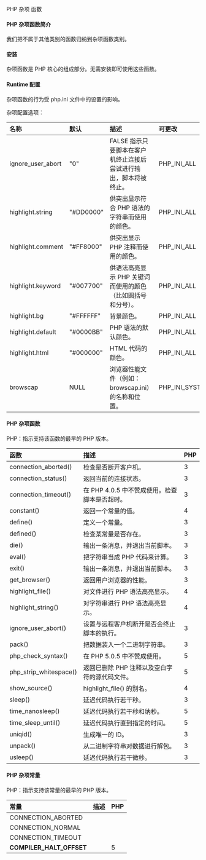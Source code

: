  PHP 杂项 函数 

#### PHP 杂项函数简介

 我们把不属于其他类别的函数归纳到杂项函数类别。

 

#### 安装

 杂项函数是 PHP 核心的组成部分。无需安装即可使用这些函数。

 

#### Runtime 配置

 杂项函数的行为受 php.ini 文件中的设置的影响。

 杂项配置选项：

 

|名称|默认|描述|可更改|
|:--|:--|:--|:--|
|ignore_user_abort|"0"|FALSE 指示只要脚本在客户机终止连接后尝试进行输出，脚本将被终止。|PHP_INI_ALL|
|highlight.string|"#DD0000"|供突出显示符合 PHP 语法的字符串而使用的颜色。|PHP_INI_ALL|
|highlight.comment|"#FF8000"|供突出显示 PHP 注释而使用的颜色。|PHP_INI_ALL|
|highlight.keyword|"#007700"|供语法高亮显示 PHP 关键词而使用的颜色（比如圆括号和分号）。|PHP_INI_ALL|
|highlight.bg|"#FFFFFF"|背景颜色。|PHP_INI_ALL|
|highlight.default|"#0000BB"|PHP 语法的默认颜色。|PHP_INI_ALL|
|highlight.html|"#000000"|HTML 代码的颜色。|PHP_INI_ALL|
|browscap|NULL|浏览器性能文件（例如：browscap.ini）的名称和位置。|PHP_INI_SYSTEM|





#### PHP 杂项函数

 PHP：指示支持该函数的最早的 PHP 版本。

 

|函数|描述|PHP|
|:--|:--|:--|
| connection_aborted()|检查是否断开客户机。|3|
| connection_status()|返回当前的连接状态。|3|
|connection_timeout()|在 PHP 4.0.5 中不赞成使用。检查脚本是否超时。|3|
|constant()|返回一个常量的值。|4|
|define()|定义一个常量。|3|
|defined()|检查某常量是否存在。|3|
|die()|输出一条消息，并退出当前脚本。|3|
|eval()|把字符串当成 PHP 代码来计算。|3|
|exit()|输出一条消息，并退出当前脚本。|3|
|get_browser()|返回用户浏览器的性能。|3|
|highlight_file()|对文件进行 PHP 语法高亮显示。|4|
|highlight_string()|对字符串进行 PHP 语法高亮显示。|4|
| ignore_user_abort()|设置与远程客户机断开是否会终止脚本的执行。|3|
|pack()|把数据装入一个二进制字符串。|3|
|php_check_syntax()|在 PHP 5.0.5 中不赞成使用。|5|
| php_strip_whitespace()|返回已删除 PHP 注释以及空白字符的源代码文件。|5|
|show_source()|highlight_file() 的别名。|4|
|sleep()|延迟代码执行若干秒。|3|
|time_nanosleep()|延迟代码执行若干秒和纳秒。|5|
|time_sleep_until()|延迟代码执行直到指定的时间。|5|
|uniqid()|生成唯一的 ID。|3|
|unpack()|从二进制字符串对数据进行解包。|3|
|usleep()|延迟代码执行若干微秒。|3|





#### PHP 杂项常量

 PHP：指示支持该常量的最早的 PHP 版本。

 

|常量|描述|PHP|
|:--|:--|:--|
|CONNECTION_ABORTED| | |
|CONNECTION_NORMAL| | |
|CONNECTION_TIMEOUT| | |
|__COMPILER_HALT_OFFSET__| |5|



